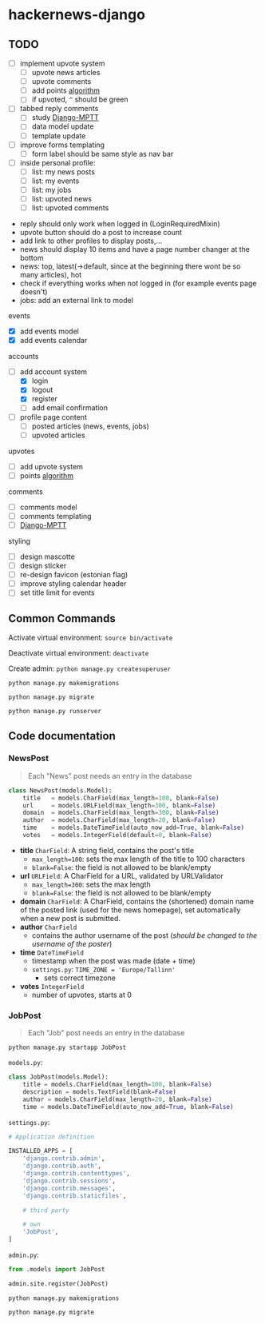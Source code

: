# hackernews-django

## TODO

- [ ] implement upvote system
  - [ ] upvote news articles
  - [ ] upvote comments
  - [ ] add points [algorithm](https://medium.com/hacking-and-gonzo/how-hacker-news-ranking-algorithm-works-1d9b0cf2c08d)
  - [ ] if upvoted, `^` should be green
- [ ] tabbed reply comments
  - [ ] study [Django-MPTT](https://django-mptt.readthedocs.io/en/latest/)
  - [ ] data model update 
  - [ ] template update
- [ ] improve forms templating
  - [ ] form label should be same style as nav bar
- [ ] inside personal profile:
  - [ ] list: my news posts
  - [ ] list: my events
  - [ ] list: my jobs
  - [ ] list: upvoted news
  - [ ] list: upvoted comments
- reply should only work when logged in (LoginRequiredMixin)
- upvote button should do a post to increase count
- add link to other profiles to display posts,...
- news should display 10 items and have a page number changer at the bottom
- news: top, latest(->default, since at the beginning there wont be so many articles), hot
- check if everything works when not logged in (for example events page doesn't)
- jobs: add an external link to model

events

- [x] add events model
- [x] add events calendar

accounts

- [ ] add account system
  - [x] login
  - [x] logout
  - [x] register
  - [ ] add email confirmation
- [ ] profile page content
  - [ ] posted articles (news, events, jobs)
  - [ ] upvoted articles

upvotes

- [ ] add upvote system
- [ ] points [algorithm](https://medium.com/hacking-and-gonzo/how-hacker-news-ranking-algorithm-works-1d9b0cf2c08d)

comments

- [ ] comments model
- [ ] comments templating
- [ ] [Django-MPTT](https://django-mptt.readthedocs.io/en/latest/)

styling

- [ ] design mascotte
- [ ] design sticker
- [ ] re-design favicon (estonian flag)
- [ ] improve styling calendar header
- [ ] set title limit for events

## Common Commands

Activate virtual environment: `source bin/activate`

Deactivate virtual environment: `deactivate`

Create admin: `python manage.py createsuperuser`

`python manage.py makemigrations`

`python manage.py migrate`

`python manage.py runserver`

## Code documentation

### NewsPost

> Each "News" post needs an entry in the database

```python
class NewsPost(models.Model):
    title   = models.CharField(max_length=100, blank=False)
    url     = models.URLField(max_length=300, blank=False)
    domain  = models.CharField(max_length=300, blank=False)
    author  = models.CharField(max_length=20, blank=False)
    time    = models.DateTimeField(auto_now_add=True, blank=False)
    votes   = models.IntegerField(default=0, blank=False)
```

- **title** `CharField`: A string field, contains the post's title
  - `max_length=100`: sets the max length of the title to 100 characters
  - `blank=False`: the field is not allowed to be blank/empty
- **url** `URLField`: A CharField for a URL, validated by URLValidator
  - `max_length=300`: sets the max length
  - `blank=False`: the field is not allowed to be blank/empty
- **domain** `CharField`: A CharField, contains the (shortened) domain name of the posted link (used for the news homepage), set automatically when a new post is submitted.
- **author** `CharField`
  - contains the author username of the post (_should be changed to the username of the poster_)
- **time** `DateTimeField`
  - timestamp when the post was made (date + time)
  - `settings.py`: `TIME_ZONE = 'Europe/Tallinn'`
    - sets correct timezone
- **votes** `IntegerField`
  - number of upvotes, starts at 0

### JobPost

> Each "Job" post needs an entry in the database

`python manage.py startapp JobPost`

`models.py`:

```python
class JobPost(models.Model):
    title = models.CharField(max_length=100, blank=False)
    description = models.TextField(blank=False)
    author = models.CharField(max_length=20, blank=False)
    time = models.DateTimeField(auto_now_add=True, blank=False)
```

`settings.py`:

```py
# Application definition

INSTALLED_APPS = [
    'django.contrib.admin',
    'django.contrib.auth',
    'django.contrib.contenttypes',
    'django.contrib.sessions',
    'django.contrib.messages',
    'django.contrib.staticfiles',

    # third party

    # own
    'JobPost',
]
```

`admin.py`:

```python
from .models import JobPost

admin.site.register(JobPost)
```

`python manage.py makemigrations`

`python manage.py migrate`







